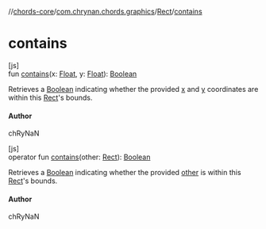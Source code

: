 //[chords-core](../../../index.md)/[com.chrynan.chords.graphics](../index.md)/[Rect](index.md)/[contains](contains.md)

# contains

[js]\
fun [contains](contains.md)(x: [Float](https://kotlinlang.org/api/latest/jvm/stdlib/kotlin/-float/index.html), y: [Float](https://kotlinlang.org/api/latest/jvm/stdlib/kotlin/-float/index.html)): [Boolean](https://kotlinlang.org/api/latest/jvm/stdlib/kotlin/-boolean/index.html)

Retrieves a [Boolean](https://kotlinlang.org/api/latest/jvm/stdlib/kotlin/-boolean/index.html) indicating whether the provided [x](contains.md) and [y](contains.md) coordinates are within this [Rect](index.md)'s bounds.

#### Author

chRyNaN

[js]\
operator fun [contains](contains.md)(other: [Rect](index.md)): [Boolean](https://kotlinlang.org/api/latest/jvm/stdlib/kotlin/-boolean/index.html)

Retrieves a [Boolean](https://kotlinlang.org/api/latest/jvm/stdlib/kotlin/-boolean/index.html) indicating whether the provided [other](index.md) is within this [Rect](index.md)'s bounds.

#### Author

chRyNaN
